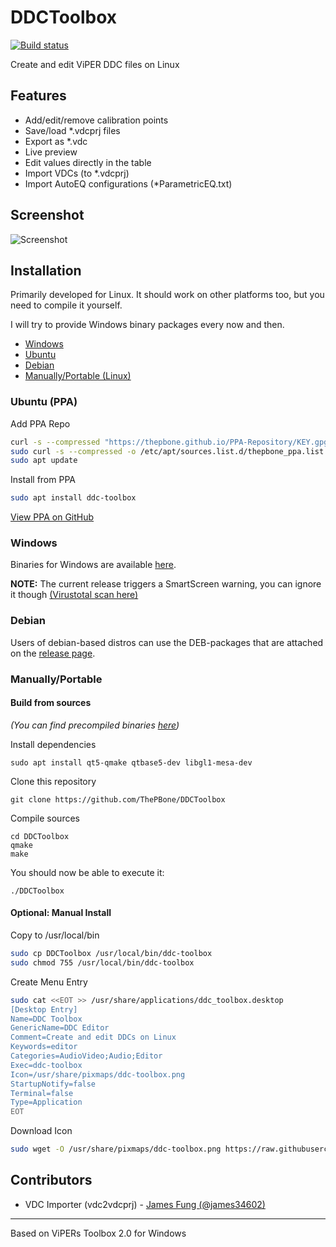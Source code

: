 # DDCToolbox
[![Build status](https://ci.appveyor.com/api/projects/status/7akte2nk20j6u9w1?svg=true)](https://ci.appveyor.com/project/ThePBone/ddctoolbox)

Create and edit ViPER DDC files on Linux

## Features
 * Add/edit/remove calibration points
 * Save/load *.vdcprj files
 * Export as *.vdc
 * Live preview
 * Edit values directly in the table
 * Import VDCs (to *.vdcprj)
 * Import AutoEQ configurations (*ParametricEQ.txt)

 
## Screenshot

![Screenshot](https://github.com/ThePBone/DDCToolbox/blob/master/img/screenshot.png?raw=true)

## Installation
Primarily developed for Linux. It should work on other platforms too, but you need to compile it yourself.

I will try to provide Windows binary packages every now and then.

  * [Windows](#windows)
  * [Ubuntu](#ubuntu-ppa)
  * [Debian](#debian)
  * [Manually/Portable (Linux)](#manuallyportable)
### Ubuntu (PPA)
Add PPA Repo
```bash
curl -s --compressed "https://thepbone.github.io/PPA-Repository/KEY.gpg" | sudo apt-key add -
sudo curl -s --compressed -o /etc/apt/sources.list.d/thepbone_ppa.list "https://thepbone.github.io/PPA-Repository/thepbone_ppa.list"
sudo apt update
```
Install from PPA
```bash
sudo apt install ddc-toolbox
```
[View PPA on GitHub](https://github.com/ThePBone/PPA-Repository)

### Windows
Binaries for Windows are available [here](https://github.com/ThePBone/DDCToolbox/releases).

**NOTE:** The current release triggers a SmartScreen warning, you can ignore it though [(Virustotal scan here)](https://www.virustotal.com/gui/file/f54e6a9502a4f09cf9aa8b136d8f2c9ae9f643f9940af7af40027cbadc3ec004/detection)

### Debian
Users of debian-based distros can use the DEB-packages that are attached on the [release page](https://github.com/ThePBone/DDCToolbox/releases).

### Manually/Portable
#### Build from sources
_(You can find precompiled binaries [here](https://github.com/ThePBone/DDCToolbox/releases))_

 Install dependencies
  
    sudo apt install qt5-qmake qtbase5-dev libgl1-mesa-dev

Clone this repository

    git clone https://github.com/ThePBone/DDCToolbox

Compile sources

    cd DDCToolbox
    qmake
    make
    
You should now be able to execute it:

    ./DDCToolbox


#### Optional: Manual Install
Copy to /usr/local/bin
```bash
sudo cp DDCToolbox /usr/local/bin/ddc-toolbox
sudo chmod 755 /usr/local/bin/ddc-toolbox
```
Create Menu Entry
```bash
sudo cat <<EOT >> /usr/share/applications/ddc_toolbox.desktop
[Desktop Entry]
Name=DDC Toolbox
GenericName=DDC Editor
Comment=Create and edit DDCs on Linux
Keywords=editor
Categories=AudioVideo;Audio;Editor
Exec=ddc-toolbox
Icon=/usr/share/pixmaps/ddc-toolbox.png
StartupNotify=false
Terminal=false
Type=Application
EOT
```
Download Icon
```bash
sudo wget -O /usr/share/pixmaps/ddc-toolbox.png https://raw.githubusercontent.com/ThePBone/DDCToolbox/master/img/icon.png -q --show-progress
```

## Contributors
  * VDC Importer (vdc2vdcprj) - [James Fung (@james34602)](https://github.com/james34602)
_____________
Based on ViPERs Toolbox 2.0 for Windows
